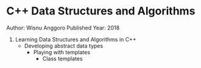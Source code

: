 # C++ Data Structures and Algorithms

Author: Wisnu Anggoro
Published Year: 2018

1. Learning Data Structures and Algorithms in C++
   - Developing abstract data types
     - Playing with templates
       - Class templates
